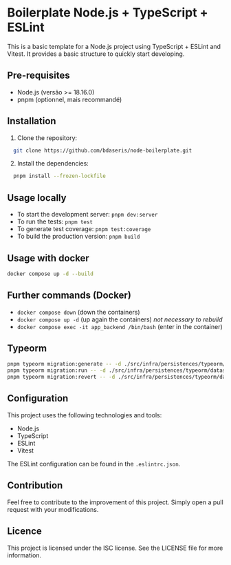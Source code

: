 # Boilerplate Node.js + TypeScript + ESLint

This is a basic template for a Node.js project using TypeScript + ESLint and Vitest. It provides a basic structure to quickly start developing.

## Pre-requisites

- Node.js (versão >= 18.16.0)
- pnpm (optionnel, mais recommandé)

## Installation

1. Clone the repository:

  ```bash
    git clone https://github.com/bdaseris/node-boilerplate.git
  ```

2. Install the dependencies:

  ```bash
    pnpm install --frozen-lockfile
  ```

## Usage locally

- To start the development server: `pnpm dev:server`
- To run the tests: `pnpm test`
- To generate test coverage: `pnpm test:coverage`
- To build the production version: `pnpm build`

## Usage with docker

```sh
docker compose up -d --build
```

## Further commands (Docker)

- `docker compose down` (down the containers)
- `docker compose up -d` (up again the containers) *not necessary to rebuild*
- `docker compose exec -it app_backend /bin/bash` (enter in the container)

## Typeorm

```sh
pnpm typeorm migration:generate -- -d ./src/infra/persistences/typeorm/datasource.ts
pnpm typeorm migration:run -- -d ./src/infra/persistences/typeorm/datasource.ts
pnpm typeorm migration:revert -- -d ./src/infra/persistences/typeorm/datasource.ts
```

## Configuration

This project uses the following technologies and tools:

- Node.js
- TypeScript
- ESLint
- Vitest

The ESLint configuration can be found in the `.eslintrc.json`.

## Contribution

Feel free to contribute to the improvement of this project. Simply open a pull request with your modifications.

## Licence

This project is licensed under the ISC license. See the LICENSE file for more information.
